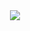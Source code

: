 <div id="header" align="center">
  <img src="https://media2.giphy.com/media/v1.Y2lkPTc5MGI3NjExbnh3MGJzMmJvbHJvZDRmcmMzaHBhM3I3MTFteWRoNGYzejVnbmllcyZlcD12MV9pbnRlcm5hbF9naWZfYnlfaWQmY3Q9dHM/3SL41WtN5l9DNdPJGs/giphy.gif" />
</div>


<!--
**skeiigi/skeiigi** is a ✨ _special_ ✨ repository because its `README.md` (this file) appears on your GitHub profile.

Here are some ideas to get you started:

- 🔭 I’m currently working on ...
- 🌱 I’m currently learning ...
- 👯 I’m looking to collaborate on ...
- 🤔 I’m looking for help with ...
- 💬 Ask me about ...
- 📫 How to reach me: ...
- 😄 Pronouns: ...
- ⚡ Fun fact: ...
-->
